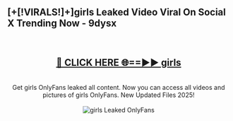 <h2>[+[!VIRALS!]+]girls Leaked Video Viral On Social X Trending Now - 9dysx</h2>
<br>
<div align="center">
<h2><a href="https://libra.edu.pl?girls" rel="nofollow">🔴 CLICK HERE 🌐==►► girls</a></h2>
<br>
Get girls OnlyFans leaked all content. Now you can access all videos and pictures of girls OnlyFans. New Updated Files 2025!
<br>
<br>
<a href="https://libra.edu.pl?girls" rel="nofollow" data-target="animated-image.originalLink"><img src="https://i.ibb.co.com/WyWwxjT/player-gif2.gif" alt="girls Leaked OnlyFans" style="max-width: 100%; display: inline-block;" data-target="animated-image.originalImage"></a>
</div>
<br>